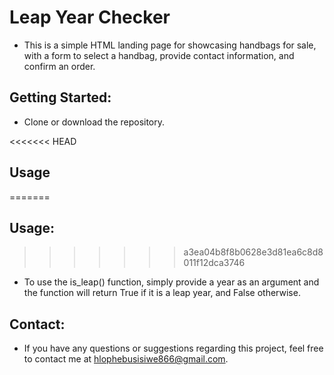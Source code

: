 # Leap Year Checker
* This is a simple HTML landing page for showcasing handbags for sale, with a form to select a handbag, provide contact information, and confirm an order.

## Getting Started:
* Clone or download the repository.

<<<<<<< HEAD
## Usage
=======
## Usage:
>>>>>>> a3ea04b8f8b0628e3d81ea6c8d8011f12dca3746
* To use the is_leap() function, simply provide a year as an argument and the function will return True if it is a leap year, and False otherwise.

## Contact:
* If you have any questions or suggestions regarding this project, feel free to contact me at hlophebusisiwe866@gmail.com.
